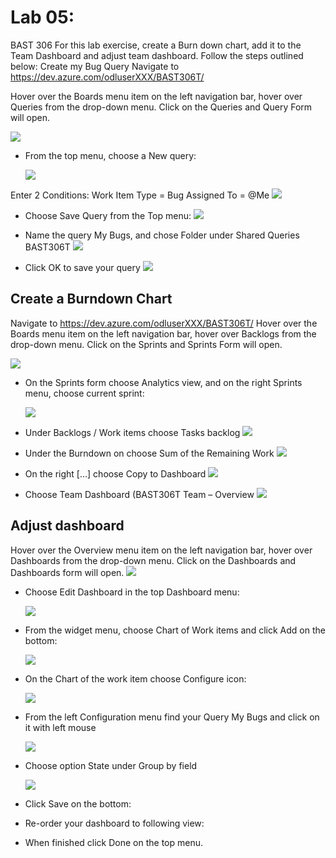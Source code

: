 # Lab 05:



BAST 306 
For this lab exercise, create a Burn down chart, add it to the Team Dashboard and adjust team dashboard. Follow the steps outlined below:
Create my Bug Query
Navigate to https://dev.azure.com/odluserXXX/BAST306T/


Hover over the Boards menu item on the left navigation bar, hover over Queries from the drop-down menu. Click on the Queries and Query Form will open.

![](https://raw.githubusercontent.com/sumitmalik51/BAST306T-Labs/master/lab05/images/snap1.png)


* From the top menu, choose a New query:

  ![](https://raw.githubusercontent.com/sumitmalik51/BAST306T-Labs/master/lab05/images/snap2.png)


Enter 2 Conditions:
Work Item Type = Bug
Assigned To = @Me
 ![](https://raw.githubusercontent.com/sumitmalik51/BAST306T-Labs/master/lab05/images/snap3.png)


* Choose Save Query from the Top menu:
   ![](https://raw.githubusercontent.com/sumitmalik51/BAST306T-Labs/master/lab05/images/snap4.png)


* Name the query My Bugs, and chose Folder under Shared Queries BAST306T
   ![](https://raw.githubusercontent.com/sumitmalik51/BAST306T-Labs/master/lab05/images/snap5.png)


* Click OK to save your query
    ![](https://raw.githubusercontent.com/sumitmalik51/BAST306T-Labs/master/lab05/images/snap6.png)



## Create a Burndown Chart

Navigate to https://dev.azure.com/odluserXXX/BAST306T/
Hover over the Boards menu item on the left navigation bar, hover over Backlogs from the drop-down menu. Click on the Sprints and Sprints Form will open.

  ![](https://raw.githubusercontent.com/sumitmalik51/BAST306T-Labs/master/lab05/images/snap7.png)

* On the Sprints form choose Analytics view, and on the right Sprints menu, choose current sprint:

   ![](https://raw.githubusercontent.com/sumitmalik51/BAST306T-Labs/master/lab05/images/snap8.png)

* Under Backlogs / Work items choose Tasks backlog
   ![](https://raw.githubusercontent.com/sumitmalik51/BAST306T-Labs/master/lab05/images/snap9.png)

  
* Under the Burndown on choose Sum of the Remaining Work
     ![](https://raw.githubusercontent.com/sumitmalik51/BAST306T-Labs/master/lab05/images/snap10.png)


* On the right […] choose Copy to Dashboard
      ![](https://raw.githubusercontent.com/sumitmalik51/BAST306T-Labs/master/lab05/images/snap11.png)


* Choose Team Dashboard (BAST306T Team – Overview
    ![](https://raw.githubusercontent.com/sumitmalik51/BAST306T-Labs/master/lab05/images/snap12.png)

## Adjust dashboard

Hover over the Overview menu item on the left navigation bar, hover over Dashboards from the drop-down menu. Click on the Dashboards and Dashboards form will open.
    ![](https://raw.githubusercontent.com/sumitmalik51/BAST306T-Labs/master/lab05/images/snap13.png)


* Choose Edit Dashboard in the top Dashboard menu:

     ![](https://raw.githubusercontent.com/sumitmalik51/BAST306T-Labs/master/lab05/images/snap14.png)


* From the widget menu, choose Chart of Work items and click Add on the bottom:

    ![](https://raw.githubusercontent.com/sumitmalik51/BAST306T-Labs/master/lab05/images/snap15.png)


* On the Chart of the work item choose Configure icon:

     ![](https://raw.githubusercontent.com/sumitmalik51/BAST306T-Labs/master/lab05/images/snap16.png)


* From the left Configuration menu find your Query My Bugs and click on it with left mouse

     ![](https://raw.githubusercontent.com/sumitmalik51/BAST306T-Labs/master/lab05/images/snap17.png)


* Choose option State under Group by field 

     ![](https://raw.githubusercontent.com/sumitmalik51/BAST306T-Labs/master/lab05/images/snap18.png)


* Click Save on the bottom:

* Re-order your dashboard to following view:


* When finished click Done on the top menu.
